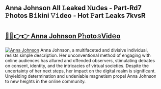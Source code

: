 ## Anna Johnson All 𝙻eaked 𝙽u𝚍es - Part-Rd7 𝙿hotos B𝚒kini 𝚅𝚒deo - Hot 𝙿art 𝙻eaks 7kvsR

# <h2><a href="http://ld1rg6q.urlbe.top/?page=Anna+Johnson">🔗🔗👉👉 Anna Johnson P𝚑oto𝚜Vid𝚎o</a></h2>

[![Anna Johnson](https://i.imgur.com/eBuTRDB.gif)](http://ld1rg6q.urlbe.top/?page=Anna+Johnson)
Anna Johnson, a multifaceted and divisive individual, resists simple description. Her unconventional method of engaging with online audiences has allured and offended observers, stimulating debates on consent, identity, and the intricacies of virtual societies. Despite the uncertainty of her next steps, her impact on the digital realm is significant. Unyielding determination and undeniable magnetism propel Anna Johnson to new heights in the online community.
